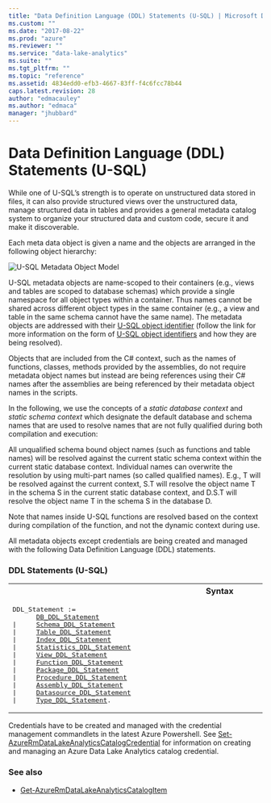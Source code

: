 ```yaml
---
title: "Data Definition Language (DDL) Statements (U-SQL) | Microsoft Docs"
ms.custom: ""
ms.date: "2017-08-22"
ms.prod: "azure"
ms.reviewer: ""
ms.service: "data-lake-analytics"
ms.suite: ""
ms.tgt_pltfrm: ""
ms.topic: "reference"
ms.assetid: 4834edd0-efb3-4667-83ff-f4c6fcc78b44
caps.latest.revision: 28
author: "edmacauley"
ms.author: "edmaca"
manager: "jhubbard"
---
```

# Data Definition Language (DDL) Statements (U-SQL)
While one of U-SQL’s strength is to operate on unstructured data stored in files, it can also provide structured views over the unstructured data, manage structured data in tables and provides a general metadata catalog system to organize your structured data and custom code, secure it and make it discoverable.  
  
Each meta data object is given a name and the objects are arranged in the following object hierarchy:  
  
![U-SQL Metadata Object Model](../USQL/media/u-sql-metadata-object-model.png)  
  
U-SQL metadata objects are name-scoped to their containers (e.g., views and tables are scoped to database schemas) which provide a single namespace for all object types within a container. Thus names cannot be shared across different object types in the same container (e.g., a view and table in the same schema cannot have the same name). The metadata objects are addressed with their [U-SQL object identifier](../USQL/identifiers-u-sql.md) (follow the link for more information on the form of [U-SQL object identifiers](../USQL/identifiers-u-sql.md) and how they are being resolved).  
 
Objects that are included from the C# context, such as the names of functions, classes, methods provided by the assemblies, do not require metadata object names but instead are being references using their C# names after the assemblies are being referenced by their metadata object names in the scripts.  
  
In the following, we use the concepts of a *static database context* and *static schema context* which designate the default database and schema names that are used to resolve names that are not fully qualified during both compilation and execution:  
  
All unqualified schema bound object names (such as functions and table names) will be resolved against the current static schema context within the current static database context. Individual names can overwrite the resolution by using multi-part names (so called qualified names). E.g., T will be resolved against the current context, S.T will resolve the object name T in the schema S in the current static database context, and D.S.T will resolve the object name T in the schema S in the database D.  
  
Note that names inside U-SQL functions are resolved based on the context during compilation of the function, and not the dynamic context during use.  
  
All metadata objects except credentials are being created and managed with the following Data Definition Language (DDL) statements. 
  
### DDL Statements (U-SQL)  
  
<table><th>Syntax</th><tr><td><pre>
DDL_Statement :=                                                                                         
      <a href="u-sql-databases.md">DB_DDL_Statement</a>  
|     <a href="u-sql-database-schemas.md">Schema_DDL_Statement</a>  
|     <a href="u-sql-tables.md">Table_DDL_Statement</a>  
|     <a href="u-sql-indexes.md">Index_DDL_Statement</a>  
|     <a href="u-sql-statistics.md">Statistics_DDL_Statement</a>  
|     <a href="u-sql-views.md">View_DDL_Statement</a>  
|     <a href="u-sql-functions.md">Function_DDL_Statement</a> 
|     <a href="u-sql-packages.md">Package_DDL_Statement</a>   
|     <a href="u-sql-procedures.md">Procedure_DDL_Statement</a>  
|     <a href="u-sql-assemblies.md">Assembly_DDL_Statement</a>  
|     <a href="u-sql-data-sources.md">Datasource_DDL_Statement</a>  
|     <a href="user-defined-u-sql-types.md">Type_DDL_Statement</a>.  
</pre></td></tr></table>
 
 Credentials have to be created and managed with the credential management commandlets in the latest Azure Powershell.
See [Set-AzureRmDataLakeAnalyticsCatalogCredential](https://docs.microsoft.com/powershell/module/azurerm.datalakeanalytics/set-azurermdatalakeanalyticscatalogcredential?view=azurermps-4.3.1) for information on creating and managing an Azure Data Lake Analytics catalog credential.

 
### See also  
* [Get-AzureRmDataLakeAnalyticsCatalogItem](https://docs.microsoft.com/powershell/resourcemanager/azurerm.datalakeanalytics/v2.7.0/get-azurermdatalakeanalyticscatalogitem) 
